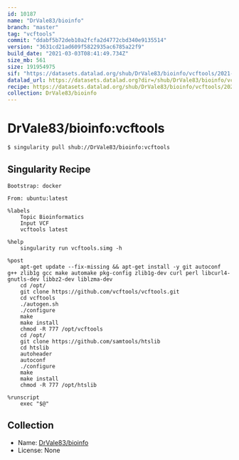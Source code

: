 ```yaml
---
id: 10187
name: "DrVale83/bioinfo"
branch: "master"
tag: "vcftools"
commit: "ddabf5b72deb10a2fcfa2d4772cbd340e9135514"
version: "3631cd21ad609f5822935ac6785a22f9"
build_date: "2021-03-03T08:41:49.734Z"
size_mb: 561
size: 191954975
sif: "https://datasets.datalad.org/shub/DrVale83/bioinfo/vcftools/2021-03-03-ddabf5b7-3631cd21/3631cd21ad609f5822935ac6785a22f9.simg"
datalad_url: https://datasets.datalad.org?dir=/shub/DrVale83/bioinfo/vcftools/2021-03-03-ddabf5b7-3631cd21/
recipe: https://datasets.datalad.org/shub/DrVale83/bioinfo/vcftools/2021-03-03-ddabf5b7-3631cd21/Singularity
collection: DrVale83/bioinfo
---
```


# DrVale83/bioinfo:vcftools

```bash
$ singularity pull shub://DrVale83/bioinfo:vcftools
```

## Singularity Recipe

```singularity
Bootstrap: docker

From: ubuntu:latest

%labels
    Topic Bioinformatics
    Input VCF
    vcftools latest

%help
    singularity run vcftools.simg -h

%post
    apt-get update --fix-missing && apt-get install -y git autoconf g++ zlib1g gcc make automake pkg-config zlib1g-dev curl perl libcurl4-gnutls-dev libbz2-dev liblzma-dev
    cd /opt/
    git clone https://github.com/vcftools/vcftools.git
    cd vcftools
    ./autogen.sh
    ./configure
    make
    make install
    chmod -R 777 /opt/vcftools
    cd /opt/
    git clone https://github.com/samtools/htslib
    cd htslib
    autoheader
    autoconf
    ./configure
    make
    make install
    chmod -R 777 /opt/htslib

%runscript
    exec "$@"
```

## Collection

 - Name: [DrVale83/bioinfo](https://github.com/DrVale83/bioinfo)
 - License: None

